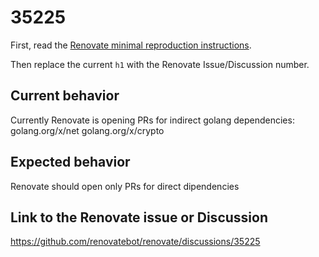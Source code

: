 # 35225

First, read the [Renovate minimal reproduction instructions](https://github.com/renovatebot/renovate/blob/main/docs/development/minimal-reproductions.md).

Then replace the current `h1` with the Renovate Issue/Discussion number.

## Current behavior

Currently Renovate is opening PRs for indirect golang dependencies:
golang.org/x/net
golang.org/x/crypto

## Expected behavior

Renovate should open only PRs for direct dipendencies

## Link to the Renovate issue or Discussion

https://github.com/renovatebot/renovate/discussions/35225
